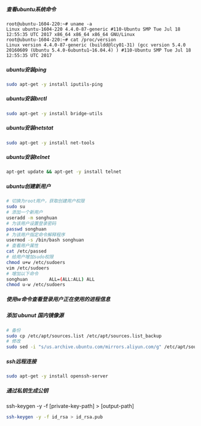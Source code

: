 ##### 查看ubuntu系统命令
```shell
root@ubuntu-1604-220:~# uname -a
Linux ubuntu-1604-220 4.4.0-87-generic #110-Ubuntu SMP Tue Jul 18 12:55:35 UTC 2017 x86_64 x86_64 x86_64 GNU/Linux
root@ubuntu-1604-220:~# cat /proc/version
Linux version 4.4.0-87-generic (buildd@lcy01-31) (gcc version 5.4.0 20160609 (Ubuntu 5.4.0-6ubuntu1~16.04.4) ) #110-Ubuntu SMP Tue Jul 18 12:55:35 UTC 2017
```
##### ubuntu安装ping
```sh
sudo apt-get -y install iputils-ping
```
##### ubuntu安装brctl
```sh
sudo apt-get -y install bridge-utils
```
##### ubuntu安装netstat
```sh
sudo apt-get -y install net-tools
```
##### ubuntu安装telnet
```sh
apt-get update && apt-get -y install telnet
```
##### ubuntu创建新用户
```sh
# 切换为root用户，获取创建用户权限
sudo su
# 添加一个新用户
useradd -m songhuan
# 为该用户设置登录密码
passwd songhuan
# 为该用户指定命令解释程序
usermod -s /bin/bash songhuan
# 查看用户属性
cat /etc/passed
# 给用户增加sudo权限
chmod u+w /etc/sudoers
vim /etc/sudoers
# 增加以下命令
songhuan        ALL=(ALL:ALL) ALL
chmod u-w /etc/sudoers
```
##### 使用w命令查看登录用户正在使用的进程信息

##### 添加 ubunut 国内镜像源
```sh
# 备份
sudo cp /etc/apt/sources.list /etc/apt/sources.list_backup
# 修改
sudo sed -i "s/us.archive.ubuntu.com/mirrors.aliyun.com/g" /etc/apt/sources.list
```
##### ssh远程连接
```sh
sudo apt-get -y install openssh-server
```
##### 通过私钥生成公钥

ssh-keygen -y -f [private-key-path] > [output-path]

```sh
ssh-keygen -y -f id_rsa > id_rsa.pub
```
